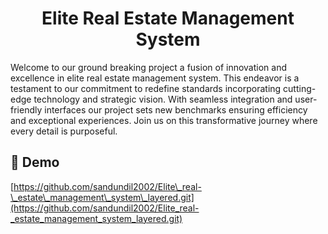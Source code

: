 <h1 align="center" id="title">Elite Real Estate Management System</h1>


<p id="description">Welcome to our ground breaking project a fusion of innovation and excellence in elite real estate management system. This endeavor is a testament to our commitment to redefine standards incorporating cutting-edge technology and strategic vision. With seamless integration and user-friendly interfaces our project sets new benchmarks ensuring efficiency and exceptional experiences. Join us on this transformative journey where every detail is purposeful.</p>

<h2>🚀 Demo</h2>

[https://github.com/sandundil2002/Elite\_real-\_estate\_management\_system\_layered.git](https://github.com/sandundil2002/Elite_real-_estate_management_system_layered.git)
